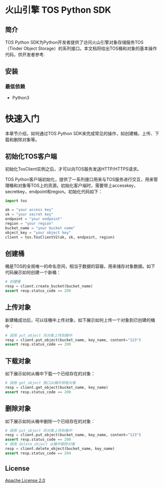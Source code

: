 # 火山引擎 TOS Python SDK
## 简介
TOS Python SDK为Python开发者提供了访问火山引擎对象存储服务TOS（Tinder Object Storage）的系列接口。本文档将给出TOS桶和对象的基本操作代码，供开发者参考.

## 安装
### 最低依赖
- Python3

# 快速入门

本章节介绍，如何通过TOS Python SDK来完成常见的操作，如创建桶，上传、下载和删除对象等。

## 初始化TOS客户端

初始化TosClient实例之后，才可以向TOS服务发送HTTP/HTTPS请求。

TOS Python客户端初始化，提供了一系列接口用来与TOS服务进行交互，用来管理桶和对象等TOS上的资源。初始化客户端时，需要带上accesskey，secretkey，endpoint和region。初始化代码如下：

```python
import tos

ak = "your access key"
sk = "your secret key"
endpoint = "your endpoint"
region = "your region"
bucket_name = "your bucket name"
object_key = "your object key"
client = tos.TosClientV2(ak, sk, endpoint, region)  
```

## 创建桶

桶是TOS的全局唯一的命名空间，相当于数据的容器，用来储存对象数据。如下代码展示如何创建一个新桶：

```python
# 创建桶
resp = client.create_bucket(bucket_name)
assert resp.status_code == 200                                
```

## 上传对象

新建桶成功后，可以往桶中上传对象，如下展示如何上传一个对象到已创建的桶中：

```python
# 调用 put_object 将对象上传到桶中                     
resp = client.put_object(bucket_name, key_name, content="123")
assert resp.status_code == 200       
```
## 下载对象

如下展示如何从桶中下载一个已经存在的对象：

```python
# 调用 get_object 接口从桶中获取对象
resp = client.get_object(bucket_name, key_name)
assert resp.status_code == 200
```

## 删除对象

如下展示如何从桶中删除一个已经存在的对象：

```python
# 调用 put_object 将对象上传到桶中                     
resp = client.put_object(bucket_name, key_name, content="123")
assert resp.status_code == 200   
# 调用 delete_object 从桶中删除对象
resp = client.delete_object(bucket_name, key_name)
assert resp.status_code == 204
```

## License
[Apache License 2.0](https://www.apache.org/licenses/LICENSE-2.0.html)